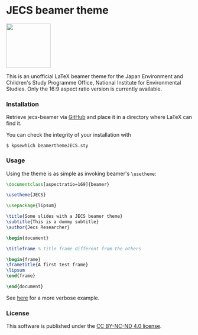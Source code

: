 # JECS beamer theme

<a href="https://creativecommons.org/licenses/by-nc-nd/4.0/deed.en">
  <img src="https://mirrors.creativecommons.org/presskit/buttons/88x31/png/by-nc-nd.png" style="width: 120px; height: auto;"/>
</a>

This is an unofficial LaTeX beamer theme for the Japan Environment and Children's Study Programme Office, National Institute for Environmental Studies. Only the 16:9 aspect ratio version is currently available.

### Installation
Retrieve jecs-beamer via [GitHub](https://github.com/nschloe/ua-beamer) and place
it in a directory where LaTeX can find it.

You can check the integrity of your installation with

```
$ kpsewhich beamerthemeJECS.sty
```

### Usage

Using the theme is as simple as invoking beamer's `\usetheme`:

```latex
\documentclass[aspectratio=169]{beamer}

\usetheme{JECS}

\usepackage{lipsum}

\title{Some slides with a JECS beamer theme}
\subtitle{This is a dummy subtitle}
\author{Jecs Researcher}

\begin{document}

\titleframe % Title frame different from the others

\begin{frame}
\frametitle{A first test frame}
\lipsum
\end{frame}

\end{document}
```
See
[here](/example/main.tex)
for a more verbose example.

### License

This software is published under the [CC BY-NC-ND 4.0  license](https://creativecommons.org/licenses/by-nc-nd/4.0/deed.en).